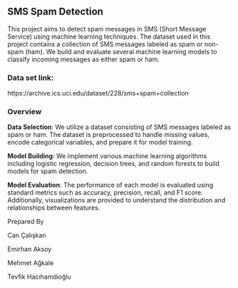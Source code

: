 ## SMS Spam Detection

<p>This project aims to detect spam messages in SMS (Short Message Service) using machine learning techniques. The dataset used in this project contains a collection of SMS messages labeled as spam or non-spam (ham). We build and evaluate several machine learning models to classify incoming messages as either spam or ham.</p>

<h3>Data set link: </h3>
<p> https://archive.ics.uci.edu/dataset/228/sms+spam+collection </p>

### Overview

<b>Data Selection</b>: We utilize a dataset consisting of SMS messages labeled as spam or ham. The dataset is preprocessed to handle missing values, encode categorical variables, and prepare it for model training.

<b>Model Building</b>: We implement various machine learning algorithms including logistic regression, decision trees, and random forests to build models for spam detection.

<b>Model Evaluation</b>: The performance of each model is evaluated using standard metrics such as accuracy, precision, recall, and F1 score. Additionally, visualizations are provided to understand the distribution and relationships between features.

</h4>Prepared By</h4>
</br>
<p>Can Çalışkan</p>
<p>Emirhan Aksoy</p>
<p>Mehmet Ağkale</p>
<p>Tevfik Hacıhamdioğlu</p>
